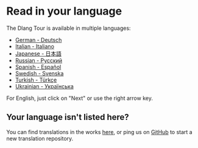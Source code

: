 # Read in your language

The Dlang Tour is available in multiple languages:

- [German - Deutsch](https://tour.dlang.org/de/welcome/welcome-to-d)
- [Italian - Italiano](https://tour.dlang.org/de/welcome/welcome-to-d)
- [Japanese - 日本語](https://tour.dlang.org/ja/welcome/welcome-to-d)
- [Russian - Pусский](https://tour.dlang.org/ru/welcome/welcome-to-d)
- [Spanish - Español](https://tour.dlang.org/es/welcome/welcome-to-d)
- [Swedish - Svenska](https://tour.dlang.org/sv/welcome/welcome-to-d)
- [Turkish - Türkçe](https://tour.dlang.org/tr/welcome/welcome-to-d)
- [Ukrainian - Українська](https://tour.dlang.org/uk/welcome/welcome-to-d)

For English, just click on "Next" or use the right arrow key.

## Your language isn't listed here?

You can find translations in the works [here](https://github.com/dlang-tour),
or ping us on [GitHub](https://github.com/stonemaster/dlang-tour/issues/new) to start
a new translation repository.
